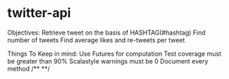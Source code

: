# twitter-api
Objectives: 
Retrieve tweet  on the basis of HASHTAG(#hashtag)
Find number of tweets
Find average likes and re-tweets per tweet

Things To Keep in mind:
Use Futures for computation
Test coverage must be greater than 90%
Scalastyle warnings must be 0
Document every method
/**
**/
